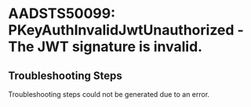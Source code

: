 
# AADSTS50099: PKeyAuthInvalidJwtUnauthorized - The JWT signature is invalid.


## Troubleshooting Steps
Troubleshooting steps could not be generated due to an error.
